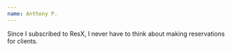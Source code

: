 ```yaml
---
name: Anthony P.
---
```


Since I subscribed to ResX, I never have to think about making reservations for clients.
